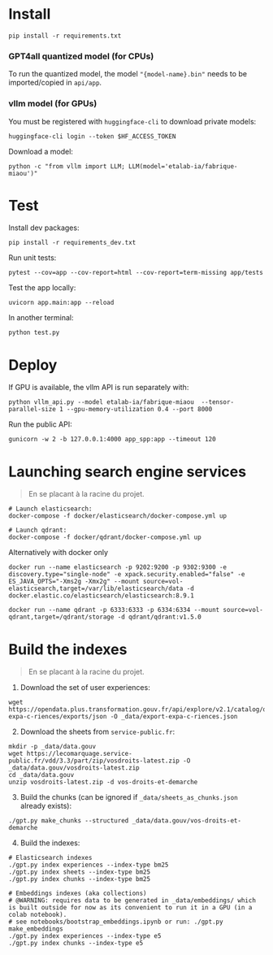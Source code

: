# Install

```
pip install -r requirements.txt
```

### GPT4all quantized model (for CPUs)

To run the quantized model, the model `"{model-name}.bin"` needs to be imported/copied in `api/app`.

### vllm model (for GPUs)

You must be registered with `huggingface-cli` to download private models:
```
huggingface-cli login --token $HF_ACCESS_TOKEN
```

Download a model:
```
python -c "from vllm import LLM; LLM(model='etalab-ia/fabrique-miaou')"
```


# Test

Install dev packages:
```
pip install -r requirements_dev.txt
```

Run unit tests:
```
pytest --cov=app --cov-report=html --cov-report=term-missing app/tests
```

Test the app locally:
```
uvicorn app.main:app --reload
```
In another terminal:
```
python test.py
```


# Deploy

If GPU is available, the vllm API is run separately with:
```
python vllm_api.py --model etalab-ia/fabrique-miaou  --tensor-parallel-size 1 --gpu-memory-utilization 0.4 --port 8000
```

Run the public API:
```
gunicorn -w 2 -b 127.0.0.1:4000 app_spp:app --timeout 120
```


# Launching search engine services

> En se placant à la racine du projet.

```
# Launch elasticsearch:
docker-compose -f docker/elasticsearch/docker-compose.yml up

# Launch qdrant:
docker-compose -f docker/qdrant/docker-compose.yml up
```

Alternatively with docker only

    docker run --name elasticsearch -p 9202:9200 -p 9302:9300 -e discovery.type="single-node" -e xpack.security.enabled="false" -e ES_JAVA_OPTS="-Xms2g -Xmx2g" --mount source=vol-elasticsearch,target=/var/lib/elasticsearch/data -d docker.elastic.co/elasticsearch/elasticsearch:8.9.1

    docker run --name qdrant -p 6333:6333 -p 6334:6334 --mount source=vol-qdrant,target=/qdrant/storage -d qdrant/qdrant:v1.5.0

# Build the indexes

> En se placant à la racine du projet.

1. Download the set of user experiences:

```
wget https://opendata.plus.transformation.gouv.fr/api/explore/v2.1/catalog/datasets/export-expa-c-riences/exports/json -O _data/export-expa-c-riences.json
```

2. Download the sheets from `service-public.fr`:
```
mkdir -p _data/data.gouv
wget https://lecomarquage.service-public.fr/vdd/3.3/part/zip/vosdroits-latest.zip -O _data/data.gouv/vosdroits-latest.zip
cd _data/data.gouv
unzip vosdroits-latest.zip -d vos-droits-et-demarche
```

3. Build the chunks (can be ignored if `_data/sheets_as_chunks.json` already exists):
```
./gpt.py make_chunks --structured _data/data.gouv/vos-droits-et-demarche
```

4. Build the indexes:
```
# Elasticsearch indexes
./gpt.py index experiences --index-type bm25
./gpt.py index sheets --index-type bm25
./gpt.py index chunks --index-type bm25

# Embeddings indexes (aka collections)
# @WARNING: requires data to be generated in _data/embeddings/ which is built outside for now as its convenient to run it in a GPU (in a colab notebook).
# see notebooks/bootstrap_embeddings.ipynb or run: ./gpt.py make_embeddings
./gpt.py index experiences --index-type e5
./gpt.py index chunks --index-type e5
```

